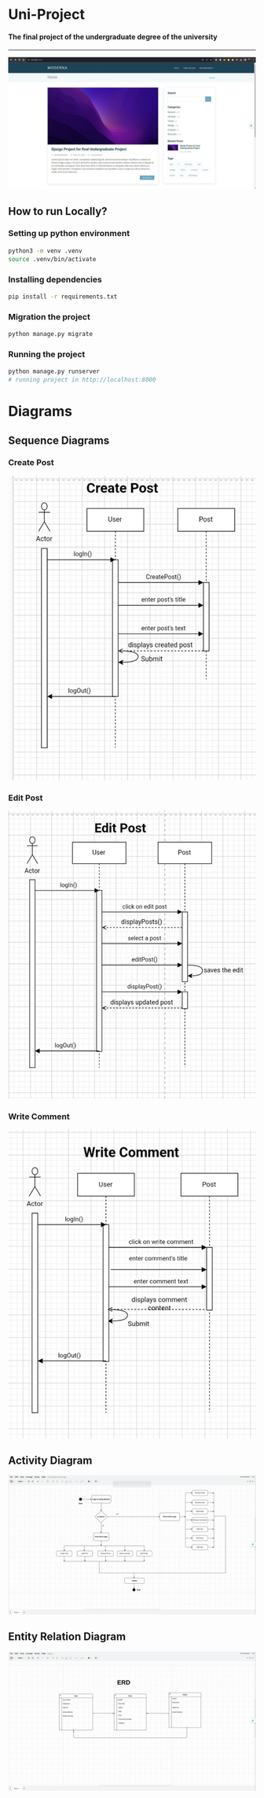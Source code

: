 # Uni-Project
#### The final project of the undergraduate degree of the university
<hr>

![](web-page.jpg)

## How to run Locally?

### Setting up python environment

```bash
python3 -m venv .venv
source .venv/bin/activate
```

### Installing dependencies

```bash
pip install -r requirements.txt
```

### Migration the project

```bash
python manage.py migrate
```
### Running the project

```bash
python manage.py runserver
# running project in http://localhost:8000
```
# Diagrams
## Sequence Diagrams
### Create Post

![](presentation/diagram/sequence-Diagrams/CreatePost.jpg)


### Edit Post

![](presentation/diagram/sequence-Diagrams/EditPost.jpg)

### Write Comment

![](presentation/diagram/sequence-Diagrams/WriteComment.jpg)

## Activity Diagram

![](presentation/diagram/Activity-Diagrams/Activity-diagram.png)

## Entity Relation Diagram

![](presentation/diagram/ERD/erd-diagram.png)




